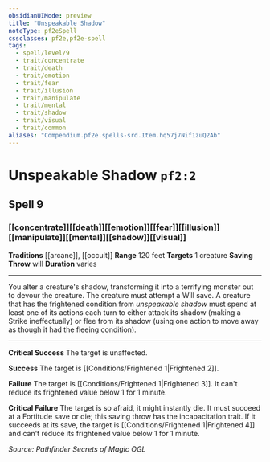 ```yaml
---
obsidianUIMode: preview
title: "Unspeakable Shadow"
noteType: pf2eSpell
cssclasses: pf2e,pf2e-spell
tags:
  - spell/level/9
  - trait/concentrate
  - trait/death
  - trait/emotion
  - trait/fear
  - trait/illusion
  - trait/manipulate
  - trait/mental
  - trait/shadow
  - trait/visual
  - trait/common
aliases: "Compendium.pf2e.spells-srd.Item.hq57j7Nif1zuQ2Ab" 
---
```

# Unspeakable Shadow  `pf2:2`  
## Spell 9
### [[concentrate]][[death]][[emotion]][[fear]][[illusion]][[manipulate]][[mental]][[shadow]][[visual]]
**Traditions** [[arcane]], [[occult]]
**Range** 120 feet
**Targets** 1 creature
**Saving Throw**  will
**Duration** varies
* * * 
You alter a creature's shadow, transforming it into a terrifying monster out to devour the creature. The creature must attempt a Will save. A creature that has the frightened condition from _unspeakable shadow_ must spend at least one of its actions each turn to either attack its shadow (making a Strike ineffectually) or flee from its shadow (using one action to move away as though it had the fleeing condition).

* * *

**Critical Success** The target is unaffected.

**Success** The target is [[Conditions/Frightened 1|Frightened 2]].

**Failure** The target is [[Conditions/Frightened 1|Frightened 3]]. It can't reduce its frightened value below 1 for 1 minute.

**Critical Failure** The target is so afraid, it might instantly die. It must succeed at a Fortitude save or die; this saving throw has the incapacitation trait. If it succeeds at its save, the target is [[Conditions/Frightened 1|Frightened 4]] and can't reduce its frightened value below 1 for 1 minute.

*Source: Pathfinder Secrets of Magic*
*OGL*